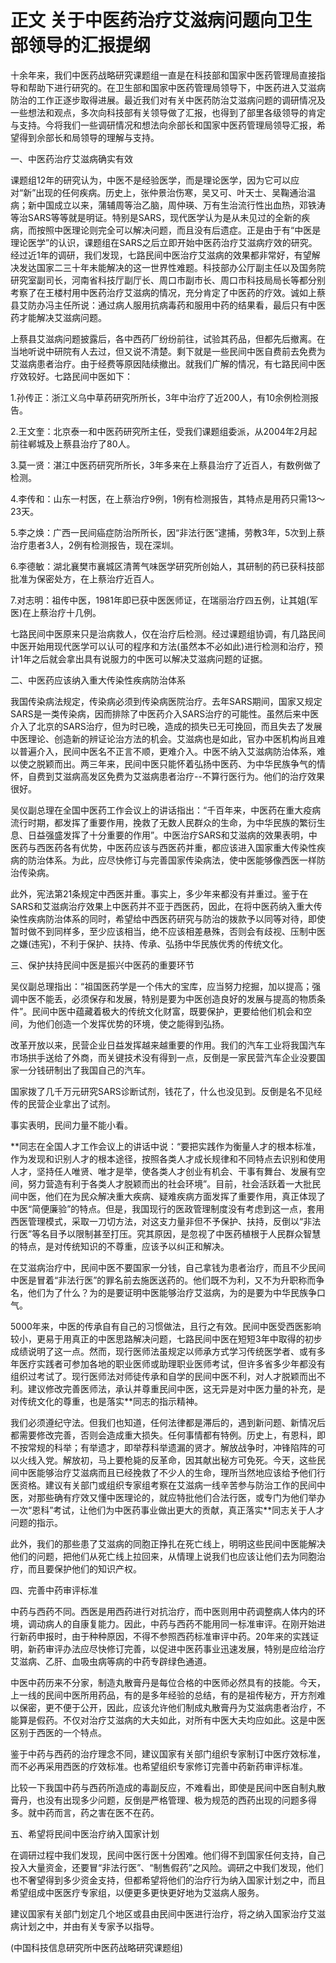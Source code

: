# 正文 关于中医药治疗艾滋病问题向卫生部领导的汇报提纲

 十余年来，我们中医药战略研究课题组一直是在科技部和国家中医药管理局直接指导和帮助下进行研究的。在卫生部和国家中医药管理局领导下，中医药进入艾滋病防治的工作正逐步取得进展。最近我们对有关中医药防治艾滋病问题的调研情况及一些想法和观点，多次向科技部有关领导做了汇报，也得到了部里各级领导的肯定与支持。今将我们一些调研情况和想法向佘部长和国家中医药管理局领导汇报，希望得到佘部长和局领导的理解与支持。

 一、中医药治疗艾滋病确实有效



 课题组12年的研究认为，中医不是经验医学，而是理论医学，因为它可以应对“新”出现的任何疾病。历史上，张仲景治伤寒，吴又可、叶天士、吴鞠通治温病；新中国成立以来，蒲辅周等治乙脑，周仲瑛、万有生治流行性出血热，邓铁涛等治SARS等等就是明证。特别是SARS，现代医学认为是从未见过的全新的疾病，而按照中医理论则完全可以解决问题，而且没有后遗症。正是由于有“中医是理论医学”的认识，课题组在SARS之后立即开始中医药治疗艾滋病疗效的研究。经过近1年的调研，我们发现，七路民间中医治疗艾滋病的效果都非常好，有望解决发达国家二三十年未能解决的这一世界性难题。科技部办公厅副主任以及国务院研究室副司长，河南省科技厅副厅长、周口市副市长、周口市科技局局长等都分别考察了在王楼村用中医药治疗艾滋病的情况，充分肯定了中医药的疗效。诚如上蔡县艾防办冯主任所说：通过病人服用抗病毒药和服用中药的结果看，最后只有中医药才能解决艾滋病问题。

 上蔡县艾滋病问题披露后，各中西药厂纷纷前往，试验其药品，但都先后撤离。在当地听说中研院有人去过，但又说不清楚。剩下就是一些民间中医自费前去免费为艾滋病患者治疗。由于经费等原因陆续撤出。就我们广解的情况，有七路民间中医疗效较好。七路民间中医如下：

 1.孙传正：浙江义乌中草药研究所所长，3年中治疗了近200人，有10余例检测报告。

 2.王文奎：北京泰一和中医药研究所主任，受我们课题组委派，从2004年2月起前往郸城及上蔡县治疗了80人。

 3.莫一贤：湛江中医药研究所所长，3年多来在上蔡县治疗了近百人，有数例做了检测。

 4.李传和：山东一村医，在上蔡治疗9例，1例有检测报告，其特点是用药只需13～23天。

 5.李之焕：广西一民间癌症防治所所长，因“非法行医”逮捕，劳教3年，5次到上蔡治疗患者3人，2例有检测报告，现在深圳。

 6.李德敏：湖北襄樊市襄城区清菁气味医学研究所创始人，其研制的药已获科技部批准为保密处方，在上蔡治疗近百人。

 7.对志明：祖传中医，1981年即已获中医医师证，在瑞丽治疗四五例，让其姐(军医)在上蔡治疗十几例。

 七路民间中医原来只是治病救人，仅在治疗后检测。经过课题组协调，有几路民间中医开始用现代医学可以认可的程序和方法(虽然本不必如此)进行检测和治疗，预计1年之后就会拿出具有说服力的中医可以解决艾滋病问题的证据。

 二、中医药应该纳入重大传染性疾病防治体系

 我国传染病法规定，传染病必须到传染病医院治疗。去年SARS期间，国家又规定SARS是一类传染病，因而排除了中医药介入SARS治疗的可能性。虽然后来中医介入了北京的SARS治疗，但为时已晚，造成的损失已无可挽回，而且失去了发展中医理论、创造新的辨证论治方法的机会。艾滋病也是如此，官办中医机构尚且难以普遍介入，民间中医名不正言不顺，更难介入。中医不纳入艾滋病防治体系，难以使之脱颖而出。两三年来，民间中医只能怀着弘扬中医药、为中华民族争气的情怀，自费到艾滋病高发区免费为艾滋病患者治疗--不算行医行为。他们的治疗效果很好。

 吴仪副总理在全国中医药工作会议上的讲话指出：“千百年来，中医药在重大疫病流行时期，都发挥了重要作用，挽救了无数人民群众的生命，为中华民族的繁衍生息、日益强盛发挥了十分重要的作用”。中医治疗SARS和艾滋病的效果表明，中医药与西医药各有优势，中医药应该与西医药并重，都应该进入国家重大传染性疾病的防治体系。为此，应尽快修订与完善国家传染病法，使中医能够像西医一样防治传染病。

 此外，宪法第21条规定中西医并重。事实上，多少年来都没有并重过。鉴于在SARS和艾滋病治疗效果上中医药并不亚于西医药，因此，在将中医药纳入重大传染性疾病防治体系的同时，希望给中西医药研究与防治的拨款予以同等对待，即使暂时做不到同样多，至少应该相当，绝不应该相差悬殊，否则会有歧视、压制中医之嫌(违宪)，不利于保护、扶持、传承、弘扬中华民族优秀的传统文化。

 三、保护扶持民间中医是振兴中医药的重要环节

 吴仪副总理指出：“祖国医药学是一个伟大的宝库，应当努力挖掘，加以提高；强调中医不能丢，必须保存和发展，特别是要为中医创造良好的发展与提高的物质条件”。民间中医中蕴藏着极大的传统文化财富，既要保护，更要给他们机会和空间，为他们创造一个发挥优势的环境，使之能得到弘扬。

 改革开放以来，民营企业日益发挥越来越重要的作用。我们的汽车工业将我国汽车市场拱手送给了外商，而关键技术没有得到一点，反倒是一家民营汽车企业没要国家一分钱研制出了我国自己的汽车。

 国家拨了几千万元研究SARS诊断试剂，钱花了，什么也没见到。反倒是名不见经传的民营企业拿出了试剂。

 事实表明，民间力量不能小看。

 **同志在全国人才工作会议上的讲话中说：“要把实践作为衡量人才的根本标准，作为发现和识别人才的根本途径，按照各类人才成长规律和不同特点去识别和使用人才，坚持任人唯贤、唯才是举，使各类人才创业有机会、干事有舞台、发展有空间，努力营造有利于各类人才脱颖而出的社会环境”。目前，社会活跃着一大批民间中医，他们在为民众解决重大疾病、疑难疾病方面发挥了重要作用，真正体现了中医“简便廉验”的特点。但是，我国现行的医政管理制度没有考虑到这一点，套用西医管理模式，采取一刀切方法，对这支力量非但不予保护、扶持，反倒以“非法行医”等名目予以限制甚至打压。究其原因，是忽视了中医药植根于人民群众智慧的特点，是对传统知识的不尊重，应该予以纠正和解决。

 在艾滋病治疗中，民间中医不要国家一分钱，自己拿钱为患者治疗，而且不少民间中医是冒着“非法行医”的罪名前去施医送药的。他们既不为利，又不为升职称而争名，他们为了什么？为的是要证明中医能够治疗艾滋病，为的是要为中华民族争口气。

 5000年来，中医的传承自有自己的习惯做法，且行之有效。民间中医受西医影响较小，更易于用真正的中医思路解决问题，七路民间中医在短短3年中取得的初步成绩说明了这一点。然而，现行医师法虽规定以师承方式学习传统医学者、或有多年医疗实践者可参加各地的职业医师或助理职业医师考试，但许多省多少年都没有组织过考试了。现行医师法对师徒传承和自学的民间中医不利，对人才脱颖而出不利。建议修改完善医师法，承认并尊重民间中医，这无异是对中医力量的补充，是对传统文化的尊重，也是落实**同志的指示精神。

 我们必须遵纪守法。但我们也知道，任何法律都是滞后的，遇到新问题、新情况后都需要修改完善，否则会造成重大损失。任何事情都有特例。历史上，有恩科，即不按常规的科举；有举遗才，即举荐科举遗漏的贤才。解放战争时，冲锋陷阵的可以火线入党。解放初，马上要枪毙的反革命，因其献出秘方可免死。今天，这些民间中医能够治疗艾滋病而且已经挽救了不少人的生命，理所当然地应该给予他们行医资格。建议有关部门或组织专家组考察在艾滋病一线辛苦参与防治工作的民间中医，对那些确有疗效又懂中医理论的，就应特批他们合法行医，或专门为他们举办一次“恩科”考试，让他们为中医药事业做出更大的贡献，真正落实**同志关于人才问题的指示。

 此外，我们的那些患了艾滋病的同胞正挣扎在死亡线上，明明这些民间中医能解决他们的问题，把他们从死亡线上拉回来，从情理上说我们也应该让他们去为同胞治疗，而且要保护他们的知识产权。

 四、完善中药审评标准



 中药与西药不同。西医是用西药进行对抗治疗，而中医则用中药调整病人体内的环境，调动病人的自康复能力。因此，中药与西药不能用同一标准审评。在刚开始进行新药申报时，由于种种原因，不得不参照西药标准审评中药。20年来的实践证明，新药审评办法应尽快修订完善，以促进中医药事业迅速发展，特别是应给治疗艾滋病、乙肝、血吸虫病等病的中药专辟绿色通道。

 中医中药历来不分家，制造丸散膏丹是每位合格的中医师必然具有的技能。今天，上一线的民间中医所用药品，有的是多年经验的总结，有的是祖传秘方，开方剂难以保密，更不便于公开，因此，应该允许他们制成丸散膏丹为艾滋病患者治疗，不能算是假药。不仅对治疗艾滋病的大夫如此，对所有中医大夫均应如此。这是中医区别于西医的一个特点。

 鉴于中药与西药的治疗理念不同，建议国家有关部门组织专家制订中医疗效标准，而不必再采用西医的疗效标准。也希望组织专家修订完善中药新药审评标准。

 比较一下我国中药与西药所造成的毒副反应，不难看出，即使是民间中医自制丸散膏丹，也没有出现多少问题，反倒是严格管理、极为规范的西药出现的问题多得多。就中药而言，药之害在医不在药。

 五、希望将民间中医治疗纳入国家计划

 在调研过程中我们发现，民间中医行医十分困难。他们得不到国家任何支持，自己投入大量资金，还要冒“非法行医”、“制售假药”之风险。调研之中我们发现，他们也不奢望得到多少资金支持，但都希望将他们的治疗行为纳入国家计划之中，而且希望组成中医医疗专家组，以便更多更快更好地为艾滋病人服务。

 建议国家有关部门划定几个地区或县由民间中医进行治疗，将之纳入国家治疗艾滋病计划之中，并由有关专家予以指导。

 (中国科技信息研究所中医药战略研究课题组)
